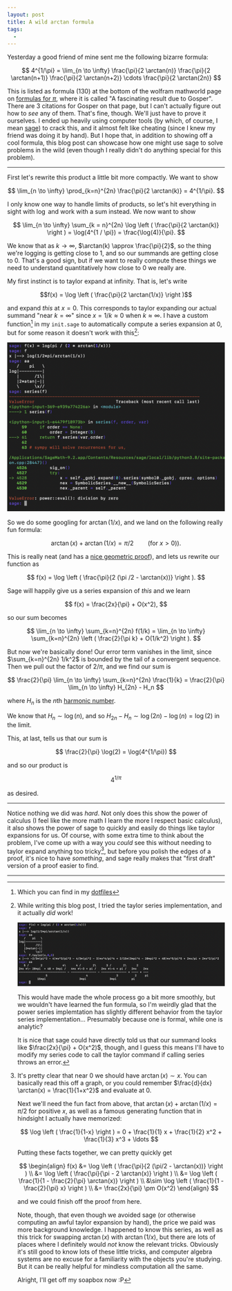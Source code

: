 ```yaml
---
layout: post
title: A wild arctan formula
tags:
  - 
---
```


Yesterday a good friend of mine sent me the following bizarre formula:

$$
4^{1/\pi} = \lim_{n \to \infty} \frac{\pi}{2 \arctan(n)} \frac{\pi}{2 \arctan(n+1)} \frac{\pi}{2 \arctan(n+2)} \cdots \frac{\pi}{2 \arctan(2n)}
$$

This is listed as formula $(130)$ at the bottom of the wolfram mathworld page on 
[formulas for $\pi$](https://mathworld.wolfram.com/PiFormulas.html),
where it is called "A fascinating result due to Gosper".
There are $3$ citations for Gosper on that page, but I can't actually figure
out how to _see_ any of them. That's fine, though. We'll just have to prove 
it ourselves. I ended up heavily using computer tools 
(by which, of course, I mean [sage](https://sagemath.org)) to crack this,
and it almost felt like cheating (since I knew my friend was doing it by hand).
But I hope that, in addition to showing off a cool formula, this blog post
can showcase how one might use sage to solve problems in the wild
(even though I really didn't do anything special for this problem).

---

First let's rewrite this product a little bit more compactly.
We want to show

$$
\lim_{n \to \infty} \prod_{k=n}^{2n} \frac{\pi}{2 \arctan(k)} = 4^{1/\pi}.
$$

I only know one way to handle limits of products, so let's hit everything
in sight with $\log$ and work with a sum instead. We now want to show

$$
\lim_{n \to \infty} \sum_{k = n}^{2n} \log \left ( \frac{\pi}{2 \arctan(k)} \right ) = \log(4^{1 / \pi}) = \frac{\log(4)}{\pi}.
$$

We know that as $k \to \infty$, $\arctan(k) \approx \frac{\pi}{2}$, so the thing
we're logging is getting close to $1$, and so our summands are getting close to $0$.
That's a good sign, but if we want to really compute these things we need to 
understand quantitatively how close to $0$ we really are.

My first instinct is to taylor expand at infinity. That is, let's write

$$f(x) = \log \left ( \frac{\pi}{2 \arctan(1/x)} \right )$$

and expand _this_ at $x = 0$. This corresponds to taylor expanding our
actual summand "near $k = \infty$" since $x = 1/k \approx 0$ when $k \approx \infty$. 
I have a custom function[^2] in my `init.sage` to automatically compute a 
series expansion at $0$, but for some reason it doesn't work with this[^1]:

<img src="/assets/images/wild-arctan-formula/error-message.png">

So we do some googling for $\arctan(1/x)$, and we land on the following 
really fun formula:

$$\arctan(x) + \arctan(1/x) = \pi / 2 \quad \quad (\text{for $x > 0$)}).$$

This is really neat (and has a [nice geometric proof](https://math.stackexchange.com/a/2147689/655547)),
and lets us rewrite our function as

$$
f(x) = \log \left ( \frac{\pi}{2 (\pi /2 - \arctan(x))} \right ).
$$

Sage will happily give us a series expansion of _this_ and we learn

$$
f(x) = \frac{2x}{\pi} + O(x^2),
$$

so our sum becomes

$$
\lim_{n \to \infty} \sum_{k=n}^{2n} f(1/k) = \lim_{n \to \infty} \sum_{k=n}^{2n} \left ( \frac{2}{\pi k} + O(1/k^2) \right ).
$$

But now we're basically done! Our error term vanishes in the limit, since
$\sum_{k=n}^{2n} 1/k^2$ is bounded by the tail of a convergent sequence.
Then we pull out the factor of $2 / \pi$, and we find our sum is

$$
\frac{2}{\pi} \lim_{n \to \infty} \sum_{k=n}^{2n} \frac{1}{k} = \frac{2}{\pi} \lim_{n \to \infty} H_{2n} - H_n
$$

where $H_n$ is the $n$th [harmonic number](https://en.wikipedia.org/wiki/Harmonic_number).

We know that $H_n \sim \log(n)$, and so $H_{2n} - H_n \sim \log(2n) - \log(n) = \log(2)$ in the limit.

This, at last, tells us that our sum is

$$
\frac{2}{\pi} \log(2) = \log(4^{1/\pi})
$$

and so our product is

$$4^{1/\pi}$$

as desired.

---

Notice nothing we did was _hard_. Not only does this show the power of 
calculus (I feel like the more math I learn the more I respect basic calculus),
it also shows the power of sage to quickly and easily do things like taylor
expansions for us. Of course, with some extra time to think about the problem,
I've come up with a way you _could_ see this without needing to taylor expand
anything too tricky[^3], but before you polish the edges of a proof, it's 
nice to have _something_, and sage really makes that "first draft" 
version of a proof easier to find.

---

[^1]:
    While writing this blog post, I tried the taylor series implementation,
    and it actually _did_ work! 

    <img src="/assets/images/wild-arctan-formula/it-works.png">

    This would have made the whole process go a bit more smoothly, but we
    wouldn't have learned the fun formula, so I'm weirdly glad that the 
    power series implemtation has slightly different behavior from the 
    taylor series implementation... Presumably because one is formal, while
    one is analytic?

    It is nice that sage could have directly told us that our summand looks
    like $\frac{2x}{\pi} + O(x^2)$, though, and I guess this means I'll have 
    to modify my series code to call the taylor command if calling series 
    throws an error.

[^2]:
    Which you can find in my [dotfiles](https://github.com/HallaSurvivor/dotfiles/blob/master/init.sage)

[^3]:
    It's pretty clear that near $0$ we should have $\arctan(x) \sim x$.
    You can basically read this off a graph, or you could remember 
    $\frac{d}{dx} \arctan(x) = \frac{1}{1+x^2}$ and evaluate at $0$.

    Next we'll need the fun fact from above, that 
    $\arctan(x) + \arctan(1/x) = \pi/2$ for positive $x$, as well as a 
    famous generating function that in hindsight I actually have memorized:

    $$
    \log \left ( \frac{1}{1-x} \right ) = 0 + \frac{1}{1} x + \frac{1}{2} x^2 + \frac{1}{3} x^3 + \ldots
    $$

    Putting these facts together, we can pretty quickly get

    $$
    \begin{align}
    f(x) 
    &= \log \left ( \frac{\pi}{2 (\pi/2 - \arctan(x))} \right ) \\
    &= \log \left ( \frac{\pi}{\pi - 2 \arctan(x)} \right ) \\
    &= \log \left ( \frac{1}{1 - \frac{2}{\pi} \arctan(x)} \right ) \\
    &\sim \log \left ( \frac{1}{1 - \frac{2}{\pi} x} \right ) \\
    &= \frac{2x}{\pi} \pm O(x^2)
    \end{align}
    $$

    and we could finish off the proof from here. 

    Note, though, that even though
    we avoided sage (or otherwise computing an awful taylor expansion by hand),
    the price we paid was more background knowledge. I happened to know this 
    series, as well as this trick for swapping $\arctan(x)$ with $\arctan(1/x)$,
    but there are lots of places where I definitely would _not_ know the 
    relevant tricks. Obviously it's still good to know lots of these little
    tricks, and computer algebra systems are no excuse for a familiarity with
    the objects you're studying. But it can be really helpful for mindless
    computation all the same.

    Alright, I'll get off my soapbox now :P
